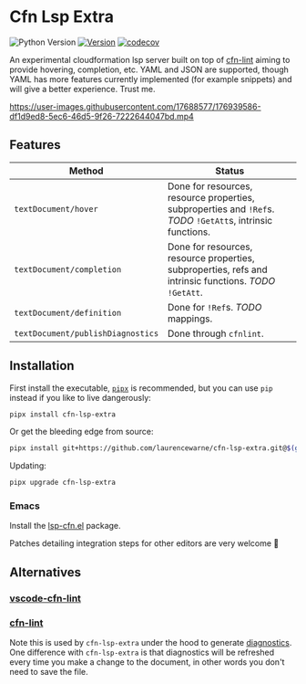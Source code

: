 # Cfn Lsp Extra

![Python Version](https://img.shields.io/pypi/pyversions/cfn-lsp-extra) [![Version](https://img.shields.io/github/v/tag/laurencewarne/cfn-lsp-extra?label=release)](CHANGELOG.md) [![codecov](https://codecov.io/gh/LaurenceWarne/cfn-lsp-extra/branch/master/graph/badge.svg?token=48ixiDIBpq)](https://codecov.io/gh/LaurenceWarne/cfn-lsp-extra)

An experimental cloudformation lsp server built on top of [cfn-lint](https://github.com/aws-cloudformation/cfn-lint) aiming to provide hovering, completion, etc.  YAML and JSON are supported, though YAML has more features currently implemented (for example snippets) and will give a better experience.  Trust me.

https://user-images.githubusercontent.com/17688577/176939586-df1d9ed8-5ec6-46d5-9f26-7222644047bd.mp4

## Features

| Method                            | Status                                                                                                          |
|-----------------------------------|-----------------------------------------------------------------------------------------------------------------|
| `textDocument/hover`              | Done for resources, resource properties, subproperties and `!Ref`s. *TODO* `!GetAtt`s, intrinsic functions. |
| `textDocument/completion`         | Done for resources, resource properties, subproperties, refs and intrinsic functions. *TODO* `!GetAtt`.         |
| `textDocument/definition`         | Done for `!Ref`s.  *TODO* mappings.                                                                             |
| `textDocument/publishDiagnostics` | Done through `cfnlint`.                                                                                         |

## Installation

First install the executable, [`pipx`](https://pypa.github.io/pipx/) is recommended, but you can use `pip` instead if you like to live dangerously:

```bash
pipx install cfn-lsp-extra
```

Or get the bleeding edge from source:

```bash
pipx install git+https://github.com/laurencewarne/cfn-lsp-extra.git@$(git ls-remote git@github.com:laurencewarne/cfn-lsp-extra.git | head -1 | cut -f1)
```

Updating:

```bash
pipx upgrade cfn-lsp-extra
```

### Emacs

Install the [lsp-cfn.el](https://github.com/LaurenceWarne/lsp-cfn.el) package.

Patches detailing integration steps for other editors are very welcome 🙏

## Alternatives

### [vscode-cfn-lint](https://github.com/aws-cloudformation/cfn-lint-visual-studio-code)

### [cfn-lint](https://github.com/aws-cloudformation/cfn-lint)

Note this is used by `cfn-lsp-extra` under the hood to generate [diagnostics](https://microsoft.github.io/language-server-protocol/specifications/lsp/3.17/specification/#diagnostic).  One difference with `cfn-lsp-extra` is that diagnostics will be refreshed every time you make a change to the document, in other words you don't need to save the file.
